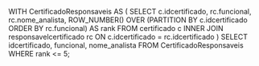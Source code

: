 WITH CertificadoResponsaveis AS (
    SELECT 
        c.idcertificado,
        rc.funcional,
        rc.nome_analista,
        ROW_NUMBER() OVER (PARTITION BY c.idcertificado ORDER BY rc.funcional) AS rank
    FROM 
        certificado c
    INNER JOIN 
        responsavelcertificado rc ON c.idcertificado = rc.idcertificado
)
SELECT 
    idcertificado,
    funcional,
    nome_analista
FROM 
    CertificadoResponsaveis
WHERE 
    rank <= 5;
